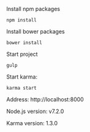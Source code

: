 Install npm packages
```
npm install
```

Install bower packages
```
bower install
```

Start project
```
gulp
```

Start karma:

```
karma start
```

Address: http://localhost:8000

Node.js version: v7.2.0

Karma version: 1.3.0